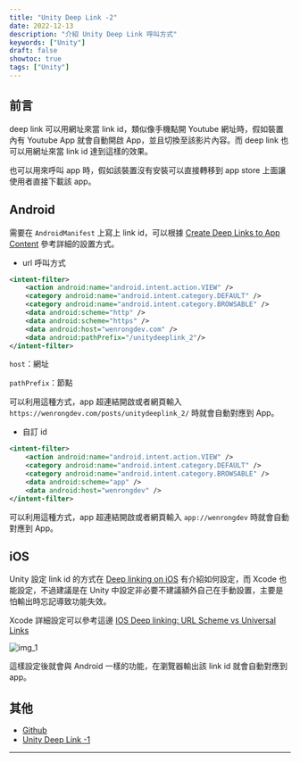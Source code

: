 ```yaml
---
title: "Unity Deep Link -2"
date: 2022-12-13
description: "介紹 Unity Deep Link 呼叫方式"
keywords: ["Unity"]
draft: false
showtoc: true
tags: ["Unity"]
---
```


## 前言

deep link 可以用網址來當 link id，類似像手機點開 Youtube 網址時，假如裝置內有 Youtube App 就會自動開啟 App，並且切換至該影片內容。而 deep link 也可以用網址來當 link id 達到這樣的效果。

也可以用來呼叫 app 時，假如該裝置沒有安裝可以直接轉移到 app store 上面讓使用者直接下載該 app。

## Android

需要在 `AndroidManifest` 上寫上 link id，可以根據 [Create Deep Links to App Content][dl_android] 參考詳細的設置方式。

- url 呼叫方式

```xml
<intent-filter>
    <action android:name="android.intent.action.VIEW" />
    <category android:name="android.intent.category.DEFAULT" />
    <category android:name="android.intent.category.BROWSABLE" />
    <data android:scheme="http" />
    <data android:scheme="https" />
    <data android:host="wenrongdev.com" />
    <data android:pathPrefix="/unitydeeplink_2"/>
</intent-filter>
```

`host`：網址

`pathPrefix`：節點

可以利用這種方式，app 超連結開啟或者網頁輸入 `https://wenrongdev.com/posts/unitydeeplink_2/` 時就會自動對應到 App。

- 自訂 id

```xml
<intent-filter>
    <action android:name="android.intent.action.VIEW" />
    <category android:name="android.intent.category.DEFAULT" />
    <category android:name="android.intent.category.BROWSABLE" />
    <data android:scheme="app" />
    <data android:host="wenrongdev" />
</intent-filter>
```

可以利用這種方式，app 超連結開啟或者網頁輸入 `app://wenrongdev` 時就會自動對應到 App。

## iOS

Unity 設定 link id 的方式在 [Deep linking on iOS][unitydl_ios] 有介紹如何設定，而 Xcode 也能設定，不過建議是在 Unity 中設定非必要不建議額外自己在手動設置，主要是怕輸出時忘記導致功能失效。

Xcode 詳細設定可以參考這邊 [IOS Deep linking: URL Scheme vs Universal Links][dl_ios]

![img_1]

這樣設定後就會與 Android 一樣的功能，在瀏覽器輸出該 link id 就會自動對應到 app。

## 其他

- [Github][repo]
- [Unity Deep Link -1][blog-1]

---

[unitydl_ios]: https://docs.unity3d.com/Manual/deep-linking-ios.html
[dl_android]: https://developer.android.com/training/app-links/deep-linking
[dl_ios]: https://medium.com/wolox/ios-deep-linking-url-scheme-vs-universal-links-50abd3802f97
[img_1]: https://imgur.com/WIvC4gC.png
[blog-1]: https://wenrongdev.com/posts/unitydeeplink_1/
[repo]: https://github.com/WenRongDev/Unity-DeepLink
